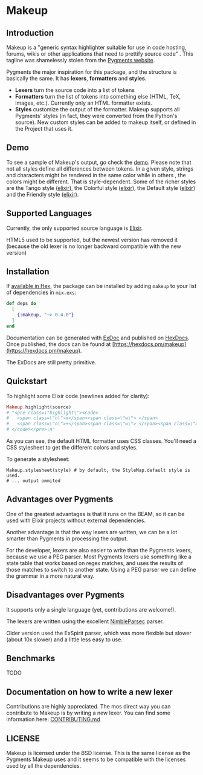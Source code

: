 # Makeup

## Introduction

Makeup is a "generic syntax highlighter suitable for use in code hosting, forums, wikis or other applications that need to prettify source code" . This tagline was shamelessly stolen from the [Pygments website](http://pygments.org/).

Pygments the major inspiration for this package, and the structure is basically the same.
It has **lexers**, **formatters** and **styles**.

* **Lexers** turn the source code into a list of tokens
* **Formatters** turn the list of tokens into something else (HTML, TeX, images, etc.).
  Currently only an HTML formatter exists.
* **Styles** customize the output of the formatter.
  Makeup supports all Pygments' styles (in fact, they were converted from the Python's source).
  New custom styles can be added to makeup itself, or defined in the Project that uses it.

## Demo

To see a sample of Makeup's output, go check the [demo](https://tmbb.github.io/makeup_demo/).
Please note that not all styles define all differences between tokens.
In a given style, strings and characters might be rendered in the same color while in others , the colors might be different.
That is style-dependent.
Some of the richer styles are
the Tango style ([elixir](https://tmbb.github.io/makeup_demo/elixir.html#tango)),
the Colorful style ([elixir](https://tmbb.github.io/makeup_demo/elixir.html#colorful)),
the Default style ([elixir](https://tmbb.github.io/makeup_demo/elixir.html#default)) and
the Friendly style ([elixir](https://tmbb.github.io/makeup_demo/elixir.html#friendly)).

## Supported Languages

Currently, the only supported source language is
[Elixir](https://tmbb.github.io/makeup_demo/elixir.html).

HTML5 used to be supported, but the newest version has removed it
(because the old lexer is no longer backward compatible with the new version)

## Installation

If [available in Hex](https://hex.pm/docs/publish), the package can be installed
by adding `makeup` to your list of dependencies in `mix.exs`:

```elixir
def deps do
  [
    {:makeup, "~> 0.4.0"}
  ]
end
```

Documentation can be generated with [ExDoc](https://github.com/elixir-lang/ex_doc)
and published on [HexDocs](https://hexdocs.pm). Once published, the docs can
be found at [https://hexdocs.pm/makeup](https://hexdocs.pm/makeup).

The ExDocs are still pretty primitive.

## Quickstart

To highlight some Elixir code (newlines added for clarity):

```elixir
Makeup.highlight(source)
# "<pre class=\"highlight\"><code>
#   <span class=\"n\">x</span><span class=\"w\"> </span>
#   <span class=\"o\">+</span><span class=\"w\"> </span><span class=\"mi\">1</span>
# </code></pre>\n"
```

As you can see, the default HTML formatter uses CSS classes.
You'll need a CSS stylesheet to get the different colors and styles.

To generate a stylesheet:

```
Makeup.stylesheet(style) # by default, the StyleMap.default style is used.
# ... output ommited
```

## Advantages over Pygments

One of the greatest advantages is that it runs on the BEAM, so it can be used with Elixir projects without external dependencies.

Another advantage is that the way lexers are written, we can be a lot smarter than Pygments in processing the output.

For the developer, lexers are also easier to write than the Pygments lexers, because we use a PEG parser.
Most Pygments lexers use something like a state table that works based on regex matches,
and uses the results of those matches to switch to another state.
Using a PEG parser we can define the grammar in a more natural way.

## Disadvantages over Pygments

It supports only a single language (yet, contributions are welcome!).

The lexers are written using the excellent [NimbleParsec](https://github.com/plataformatec/nimble_parsec) parser.

Older version used the ExSpirit parser, which was more flexible but slower (about 10x slower) and a little less easy to use.

## Benchmarks

TODO

## Documentation on how to write a new lexer

Contributions are highly appreciated.
The mos direct way you can contribute to Makeup is by writing a new lexer.
You can find some information here: [CONTRIBUTING.md](CONTRIBUTING.md)

## LICENSE

Makeup is licensed under the BSD license.
This is the same license as the Pygments Makeup uses and
it seems to be compatible with the licenses used by all the dependencies.
